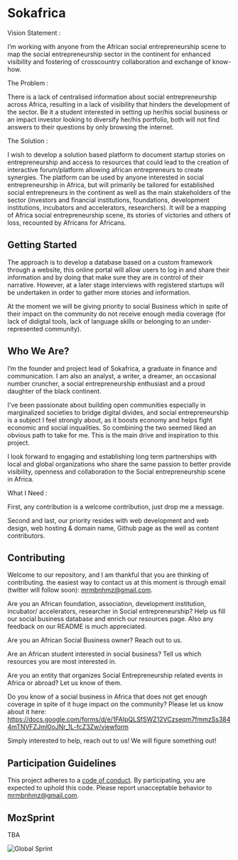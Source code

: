 # Sokafrica

Vision Statement :

I’m working with anyone from the African social entrepreneurship scene to map the social entrepreneurship sector in the continent for enhanced visibility and fostering of crosscountry collaboration and exchange of know-how.

The Problem :

There is a lack of centralised information about social entrepreneurship across Africa, resulting in a lack of visibility that hinders the development of the sector. Be it a student interested in setting up her/his social business or an impact investor looking to diversify her/his portfolio, both will not find answers to their questions by only browsing the internet.

The Solution :

I wish to develop a solution based platform to document startup stories on entrepreneurship and access to resources that could lead to the creation of interactive forum/platform allowing african entrepreneurs to create synergies. The platform can be used by anyone interested in social entrepreneurship in Africa, but will primarily be tailored for established social entrepreneurs in the continent as well as the main stakeholders of the sector (investors and financial institutions, foundations, development institutions, incubators and accelerators, researchers). It will be a mapping of Africa social entrepreneurship scene, its stories of victories and others of loss, recounted by Africans for Africans. 


## Getting Started

The approach is to develop a database based on a custom framework through a website, this online portal will allow users to log in and share their information and by doing that make sure they are in control of their narrative. However, at a later stage interviews with registered startups will be undertaken in order to gather more stories and information.

At the moment we will be giving priority to social Business which in spite of their impact on the community do not receive enough media coverage (for lack of didigtal tools, lack of language skills or belonging to an under-represented community).

## Who We Are?

I’m the founder and project lead of Sokafrica, a graduate in finance and communication. I am also an analyst, a writer, a dreamer, an occasional number cruncher, a social entrepreneurship enthusiast and a proud daughter of the black continent.

I've been passionate about building open communities especially in marginalized societies to bridge digital divides, and social entrepreneurship is a subject I feel strongly about, as it boosts economy and helps fight economic and social inqualities. So combining the two seemed liked an obvious path to take for me. This is the main drive and inspiration to this project.

I look forward to engaging and establishing long term partnerships with local and global organizations who share the same passion to better provide visibility, openness and collaboration to the Social entrepreneurship scene in Africa.

What I Need :

First, any contribution is a welcome contribution, just drop me a message.

Second and last, our priority resides with web development and web design, web hosting & domain name, Github page as the well as content contributors.


## Contributing

Welcome to our repository, and I am thankful that you are thinking of contributing. the easiest way to contact us at this moment is through email (twitter will follow soon): mrmbnhmz@gmail.com.

Are you an African foundation, association, development institution, incubator/ accelerators, researcher in Social entrepreneurship? Help us fill our social business database and enrich our resources page. Also any feedback on our README is much appreciated.
 
Are you an African Social Business owner? Reach out to us.
 
Are an African student interested in social business? Tell us which resources you are most interested in.
 
Are you an entity that organizes Social Entrepreneurship related events in Africa or abroad? Let us know of them.

Do you know of a social business in Africa that does not get enough coverage in spite of it huge impact on the community? Please let us know about it here: https://docs.google.com/forms/d/e/1FAIpQLSfSWZ12VCzseqm7fmmzSs3844mTNVFZJml0oJNr_1L-fcZ3Zw/viewform

Simply interested to help, reach out to us! We will figure something out!


## Participation Guidelines

This project adheres to a [code of conduct](CODE_OF_CONDUCT.md). By participating, you are expected to uphold this code. Please report unacceptable behavior to mrmbnhmz@gmail.com.

## MozSprint

TBA

![Global Sprint](https://user-images.githubusercontent.com/617994/37716586-3b0397a0-2cf5-11e8-8c6f-bad01f67f50e.jpg)
